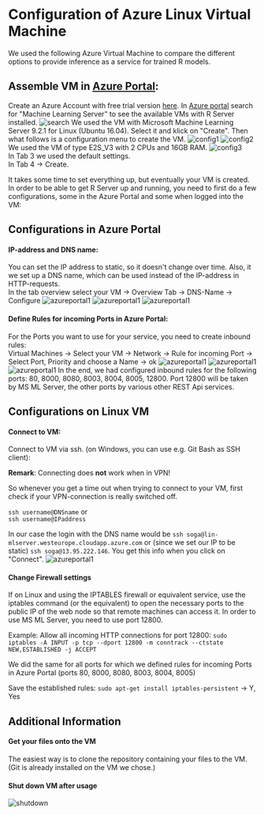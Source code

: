 ﻿# Configuration of Azure Linux Virtual Machine


We used the following Azure Virtual Machine to compare the different options to provide inference as a service for trained R models.

## **Assemble VM in [Azure Portal](https://portal.azure.com):** 
Create an Azure Account with free trial version [here](https://azure.microsoft.com/de-de/offers/ms-azr-0044p/). 
In [Azure portal](https://portal.azure.com) search for "Machine Learning Server" to see the available VMs with R Server installed.
![search](images/0_createVM_1_inked.jpg)
We used the VM with Microsoft Machine Learning Server 9.2.1 for Linux (Ubuntu 16.04). Select it and klick on "Create". Then what follows is a configuration menu to create the VM. 
![config1](images/0_createVM_2.png)
![config2](images/0_createVM_3_inked.jpg)
We used the VM of type E2S_V3 with 2 CPUs and 16GB RAM.
![config3](images/0_createVM_4.png)  
In Tab 3 we used the default settings.   
In Tab 4 -> Create. 

It takes some time to set everything up, but eventually your VM is created. 
In order to be able to get R Server up and running, you need to first do a few configurations, some in the Azure Portal and some when logged into the VM:


## Configurations in Azure Portal
#### **IP-address and DNS name:**   
You can set the IP address to static, so it doesn't change over time. 
Also, it we set up a DNS name, which can be used instead of the IP-address in HTTP-requests.  
In the tab overview select your VM -> Overview Tab -> DNS-Name -> Configure
![azureportal1](images/1_configAzurePortal_1_inked.jpg)
![azureportal1](images/1_configAzurePortal_2_inked.jpg)
![azureportal1](images/1_configAzurePortal_3_inked.jpg)


#### **Define Rules for incoming Ports in Azure Portal:**  
For the Ports you want to use for your service, you need to create inbound rules:  
Virtual Machines -> Select your VM -> Network -> Rule for incoming Port -> Select Port, Priority and choose a Name -> ok
![azureportal1](images/1_configAzurePortal_5_inked.jpg)
![azureportal1](images/1_configAzurePortal_6.png)
![azureportal1](images/1_configAzurePortal_7.png)
In the end, we had configured inbound rules for the following ports: 80, 8000, 8080, 8003, 8004, 8005, 12800.
Port 12800 will be taken by MS ML Server, the other ports by various other REST Api services. 

## Configurations on Linux VM
#### **Connect to VM:**   
Connect to VM via ssh. (on Windows, you can use e.g. Git Bash as SSH client):    

**Remark**: Connecting does **not** work when in VPN!  

So whenever you get a time out when trying to connect to your VM, first check if your VPN-connection is really switched off. 

`ssh username@DNSname` or  
`ssh username@IPaddress`

In our case the login with the DNS name would be 
`ssh soga@lin-mlserver.westeurope.cloudapp.azure.com` or (since we set our IP to be static) 
`ssh soga@13.95.222.146`. You get this info when you click on "Connect". 
![azureportal1](images/2_connectToVM_inked.jpg)





#### Change Firewall settings 

If on Linux and using the IPTABLES firewall or equivalent service, use the iptables command (or the equivalent) to open the necessary ports to the public IP of the web node so that remote machines can access it. In order to use MS ML Server, you need to use port 12800.

Example: Allow all incoming HTTP connections for port 12800:
`sudo iptables -A INPUT -p tcp --dport 12800 -m conntrack --ctstate NEW,ESTABLISHED -j ACCEPT`

We did the same for all ports for which we defined rules for incoming Ports in Azure Portal (ports 80, 8000, 8080, 8003, 8004, 8005)

Save the established rules:
`sudo apt-get install iptables-persistent` -> Y, Yes

## Additional Information

#### Get your files onto the VM
The easiest way is to clone the repository containing your files to the VM. (Git is already installed on the VM we chose.)



#### Shut down VM after usage
![shutdown](images/3_shutdownVM_inked.jpg)









